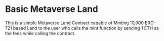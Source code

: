 # Basic Metaverse Land 

This is a simple Metaverse Land Contract capable of Minting 10,000 ERC-721 based Land to the user who calls the mint function by sending 1 ETH as the fees while calling the contract.
